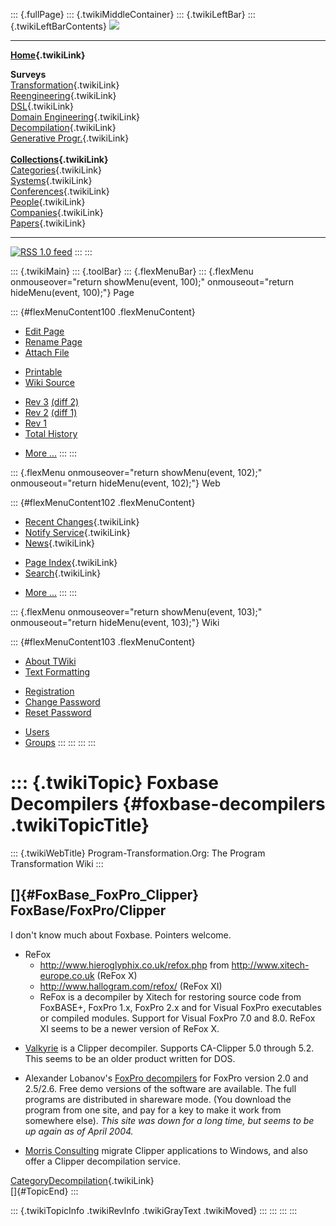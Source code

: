 ::: {.fullPage}
::: {.twikiMiddleContainer}
::: {.twikiLeftBar}
::: {.twikiLeftBarContents}
![](../pub/transformation.gif)

------------------------------------------------------------------------

**[Home](WebHome){.twikiLink}**

**Surveys**\
[Transformation](ProgramTransformation){.twikiLink}\
[Reengineering](ReengineeringWiki){.twikiLink}\
[DSL](DomainSpecificLanguages){.twikiLink}\
[Domain Engineering](DomainEngineering){.twikiLink}\
[Decompilation](DeCompilation){.twikiLink}\
[Generative Progr.](GenerativeProgrammingWiki){.twikiLink}\
\
**[Collections](CategoryCollection){.twikiLink}**\
[Categories](CategoryCategory){.twikiLink}\
[Systems](TransformationSystems){.twikiLink}\
[Conferences](TransformationConferences){.twikiLink}\
[People](TransformationPeople){.twikiLink}\
[Companies](TransformationCompanies){.twikiLink}\
[Papers](CategoryPaper){.twikiLink}

------------------------------------------------------------------------

[![](../pub/rss.gif "RSS 1.0 feed")](WebRss@skin=rss)
:::
:::

::: {.twikiMain}
::: {.toolBar}
::: {.flexMenuBar}
::: {.flexMenu onmouseover="return showMenu(event, 100);" onmouseout="return hideMenu(event, 100);"}
Page

::: {#flexMenuContent100 .flexMenuContent}
-   [Edit
    Page](http://www.program-transformation.org/edit/Transform/FoxbaseDecompilers?t=1536826293)
-   [Rename
    Page](http://www.program-transformation.org/rename/Transform/FoxbaseDecompilers)
-   [Attach
    File](http://www.program-transformation.org/attach/Transform/FoxbaseDecompilers)

<!-- -->

-   [Printable](http://www.program-transformation.org/view/Transform/FoxbaseDecompilers?skin=print.pattern)
-   [Wiki
    Source](http://www.program-transformation.org/view/Transform/FoxbaseDecompilers?skin=text&raw=on&contenttype=text/plain)

<!-- -->

-   [Rev
    3](http://www.program-transformation.org/view/Transform/FoxbaseDecompilers?rev=1.3)
    [(diff 2)](http://www.program-transformation.org/rdiff/Transform/FoxbaseDecompilers?rev1=1.3&rev2=1.2)
-   [Rev
    2](http://www.program-transformation.org/view/Transform/FoxbaseDecompilers?rev=1.2)
    [(diff 1)](http://www.program-transformation.org/rdiff/Transform/FoxbaseDecompilers?rev1=1.2&rev2=1.1)
-   [Rev
    1](http://www.program-transformation.org/view/Transform/FoxbaseDecompilers?rev=1.1)
-   [Total
    History](http://www.program-transformation.org/rdiff/Transform/FoxbaseDecompilers)

<!-- -->

-   [More
    \...](http://www.program-transformation.org/oops/Transform/FoxbaseDecompilers?template=oopsmore&param1=1.3&param2=1.3)
:::
:::

::: {.flexMenu onmouseover="return showMenu(event, 102);" onmouseout="return hideMenu(event, 102);"}
Web

::: {#flexMenuContent102 .flexMenuContent}
-   [Recent Changes](WebChanges){.twikiLink}
-   [Notify Service](WebNotify){.twikiLink}
-   [News](WebNews){.twikiLink}

<!-- -->

-   [Page Index](WebIndex){.twikiLink}
-   [Search](WebSearch){.twikiLink}

<!-- -->

-   [More
    \...](http://www.program-transformation.org/oops/Transform/FoxbaseDecompilers?template=oopsmore&param1=1.3&param2=1.3)
:::
:::

::: {.flexMenu onmouseover="return showMenu(event, 103);" onmouseout="return hideMenu(event, 103);"}
Wiki

::: {#flexMenuContent103 .flexMenuContent}
-   [About
    TWiki](http://www.program-transformation.org/view/TWiki/WebHome)
-   [Text
    Formatting](http://www.program-transformation.org/view/TWiki/TextFormattingRules)

<!-- -->

-   [Registration](http://www.program-transformation.org/view/TWiki/TWikiRegistration)
-   [Change
    Password](http://www.program-transformation.org/view/TWiki/ChangePassword)
-   [Reset
    Password](http://www.program-transformation.org/view/TWiki/ResetPassword)

<!-- -->

-   [Users](http://www.program-transformation.org/view/Main/TWikiUsers)
-   [Groups](http://www.program-transformation.org/view/Main/TWikiGroups)
:::
:::
:::
:::

::: {.twikiTopic}
Foxbase Decompilers {#foxbase-decompilers .twikiTopicTitle}
===================

::: {.twikiWebTitle}
Program-Transformation.Org: The Program Transformation Wiki
:::

[]{#FoxBase_FoxPro_Clipper} FoxBase/FoxPro/Clipper
--------------------------------------------------

I don\'t know much about Foxbase. Pointers welcome.

-   ReFox
    -   <http://www.hieroglyphix.co.uk/refox.php> from
        <http://www.xitech-europe.co.uk> (ReFox X)
    -   <http://www.hallogram.com/refox/> (ReFox XI)
    -   ReFox is a decompiler by Xitech for restoring source code from
        FoxBASE+, FoxPro 1.x, FoxPro 2.x and for Visual FoxPro
        executables or compiled modules. Support for Visual FoxPro 7.0
        and 8.0. ReFox XI seems to be a newer version of ReFox X.

<!-- -->

-   [Valkyrie](http://hallogram.com/valkyrie/) is a Clipper decompiler.
    Supports CA-Clipper 5.0 through 5.2. This seems to be an older
    product written for DOS.

<!-- -->

-   Alexander Lobanov\'s [FoxPro
    decompilers](http://www.chat.ru/~decomp/index.htm) for FoxPro
    version 2.0 and 2.5/2.6. Free demo versions of the software are
    available. The full programs are distributed in shareware mode. (You
    download the program from one site, and pay for a key to make it
    work from somewhere else). *This site was down for a long time, but
    seems to be up again as of April 2004.*

<!-- -->

-   [Morris
    Consulting](http://www.bomoco.com/databases/clipper.htm#decompile)
    migrate Clipper applications to Windows, and also offer a Clipper
    decompilation service.

[CategoryDecompilation](CategoryDecompilation){.twikiLink}\
[]{#TopicEnd}
:::

::: {.twikiTopicInfo .twikiRevInfo .twikiGrayText .twikiMoved}
:::
:::
:::
:::
